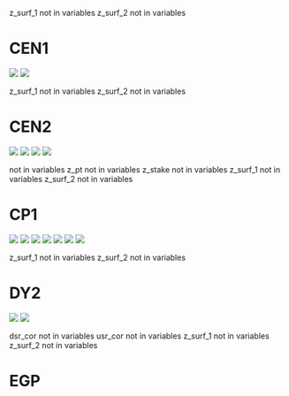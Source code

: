z_surf_1 not in variables
z_surf_2 not in variables
# CEN1
![](../figures/flags/CEN1_0.png)
![](../figures/flags/CEN1_1.png)
 
z_surf_1 not in variables
z_surf_2 not in variables
# CEN2
![](../figures/flags/CEN2_0.png)
![](../figures/flags/CEN2_1.png)
![](../figures/flags/CEN2_2.png)
![](../figures/flags/CEN2_3.png)
 
 not in variables
z_pt not in variables
z_stake not in variables
z_surf_1 not in variables
z_surf_2 not in variables
# CP1
![](../figures/flags/CP1_0.png)
![](../figures/flags/CP1_1.png)
![](../figures/flags/CP1_2.png)
![](../figures/flags/CP1_3.png)
![](../figures/flags/CP1_4.png)
![](../figures/flags/CP1_5.png)
![](../figures/flags/CP1_6.png)
 
z_surf_1 not in variables
z_surf_2 not in variables
# DY2
![](../figures/flags/DY2_0.png)
![](../figures/flags/DY2_1.png)
 
dsr_cor not in variables
usr_cor not in variables
z_surf_1 not in variables
z_surf_2 not in variables
# EGP
